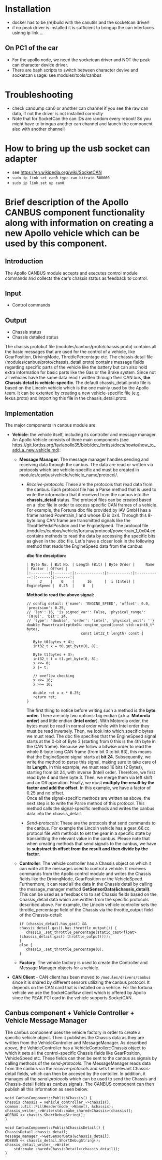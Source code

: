 # Installation
* docker has to be (re)build with the canutils and the socketcan driver!
* if no peak driver is installed it is sufficient to bringup the can interfaces usinng ip link ...

## On PC1 of the car
* For the apollo node, we need the socketcan driver and NOT the peak can character device driver.
* There are bash scripts to switch between character devive and socketcan usage: see modules/tools/canbus

# Troubleshooting
* check candump can0 or another can channel if you see the raw can data, if not the driver is not installed correctly
* Note that for SocketCan the can IDs are random every reboot! So you might have to bringup another can channel and launch the component also with another channel!

# How to bring up the usb socket can adapter

* see https://en.wikipedia.org/wiki/SocketCAN
* `sudo ip link set can0 type can bitrate 500000`
* `sudo ip link set up can0`


# Brief description of the Apollo CANBUS component functionality along with information on creating a new Apollo vehicle which can be used by this component.

## Introduction
The Apollo CANBUS module accepts and executes control module commands and collects the car's chassis status as feedback to control.

## Input
  * Control commands

## Output
  * Chassis status
  * Chassis detailed status

The chassis protobuf file (modules/canbus/proto/chassis.proto) contains all the basic messages that are used for the control of a vehicle, like GearPosition, DrivingMode, ThrottlePercentage etc. The chassis detail file (modules/canbus/proto/chassis_detail.proto) contains message fields regarding specific parts of the vehicle like the battery but can also hold extra information for basic parts like the Gas or the Brake system. Since not all vehicles have the same data read / written through their CAN bus, **the Chassis detail is vehicle-specific**. The default chassis_detail.proto file is based on the Lincoln vehicle which is the one mainly used by the Apollo team. It can be extented by creating a new vehicle-specific file (e.g. lexus.proto) and importing this file in the chassis_detail.proto. 

## Implementation

The major components in canbus module are:
  * **Vehicle**: the vehicle itself, including its controller and message manager. An Apollo Vehicle consists of three main components (see https://git.fortiss.org/fav/apollo35/blob/dev_fortiss/docs/howto/how_to_add_a_new_vehicle.md): 

    * **Message Manager**: The message manager handles sending and receiving data through the canbus. The data are read or written via protocols which are vehicle-specific and must be created in modules/canbus/vehicle/vehicle_name/protocol/. 
      * *Receive-protocols*: These are the protocols that read data from the canbus. Each protocol file has a Parse method that is used to write the information that it received from the canbus into the **chassis_detail** status. The protocol files can be created based on a .dbc file in order to access specific CAN frames of a vehicle. For example, the Fortuna dbc file provided by IAV GmbH has a frame named Powetrain_1 and whose ID is 0x4. Through this 8-byte long CAN frame are transmitted signals like the ThrottlePedalPosition and the EngineSpeed. The protocol file /modules/canbus/vehicle/fortuna/protocol/powertrain_1_0x04.cc contains methods to read the data by accessing the specific bits as given in the .dbc file. Let's have a closer look in the following method that reads the EngineSpeed data from the canbus: 
          
          **dbc file desciption:**
          ```
          | Byte No. | Bit No. | Length (Bit) | Byte Order |     Name    | Factor | Offset |
          |:--------:|:-------:|:------------:|:----------:|:-----------:|:------:|:------:|
          |     3    |    0    |      16      |  i (Intel) | EngineSpeed |  0.25  |    0   |
          ```

          **Method to read the above signal:**
          ```
          // config detail: {'name': 'ENGINE_SPEED', 'offset': 0.0, 'precision': 0.25,
          // 'len': 16, 'is_signed_var': False, 'physical_range': '[0|0]', 'bit': 24,
          // 'type': 'double', 'order': 'intel', 'physical_unit': ''}
          double Powertrain1rpt0x04::engine_speed(const std::uint8_t* bytes, 
                                   const int32_t length) const {
                                      
             Byte t0(bytes + 4);
             int32_t x = t0.get_byte(0, 8);

             Byte t1(bytes + 3);
             int32_t t = t1.get_byte(0, 8);
             x <<= 8;
             x |= t;

             // oveflow checking
             x <<= 16;
             x >>= 16;
             
             double ret = x * 0.25;
             return ret;
          }
          ```
        
           The first thing to notice before writing such a method is the **byte order**. There are only two options: big endian (a.k.a. **Motorola order**) and little endian (**Intel order**). With Motorola order, the bytes must be read in normal order while with Intel order they must be read inversely. 
           Then, we look into which specific bytes we must read. The dbc file specifies that the EngineSpeed signal starts at the 0-bit of Byte 3 (starting from 0 this is the 4th byte in the CAN frame). Because we follow a bitwise order to read the whole 8-byte long CAN frame (from bit 0  to bit 63), this means that the EngineSpeed signal starts at **bit 24**.
           Subsequently, we write the method to parse this signal, making sure to take care of its **Length**. In this example, we must read 16 bits (2 Bytes), starting from bit 24, with inverse (Intel) order. Therefore, we first read byte 4 and then byte 3. Then, we merge them via left shift and an OR operation.
           Finally, we must **multiply the result by the factor and add the offset**. In this example, we have a factor of 0.25 and no offset.    
           Once all the signal-specific methods are written as above, the next step is to write the Parse method of this protocol. This method calls the signal-specific methods and writes the canbus data into the chassis_detail.
     
      * *Send-protocols*: These are the protocols that send commands to the canbus. For example the Lincoln vehicle has a gear_66.cc protocol file with methods to set the gear in a  specific state by transimtting the relevant value in the canbus. Please note that
      when creating methods that send signals to the canbus, we have to **substract th offset from the result and then divide by the factor**. 

    * **Controller**: The vehicle controller has a Chassis object on which it can write all the messages used to control a vehicle. It receives commands from the Apollo control module and writes the Chassis fields like the DrivingMode, GearPosition or the VehicleSpeed. Furthermore, it can read all the data in the Chassis detail by calling the message_manager method **GetSensorData(&chassis_detail)**. This can be used as a feedback to to set Chassis fields based on the Chassis_detail data which are written from the specific protocols described above. For example, the Lincoln vehicle controller sets the throttle_percentage field of the Chassis via the throttle_output field of the Chassis-detail: 

       ```
       if (chassis_detail.has_gas() && chassis_detail.gas().has_throttle_output()) {
          chassis_.set_throttle_percentage(static_cast<float>(chassis_detail.gas().throttle_output()));
       } 
       else {
          chassis_.set_throttle_percentage(0);
       }
       ``` 

    * **Factory**: The vehicle factory is used to create the Controller and Message Manager objects for a vehicle.


  * **CAN Client** - CAN client has been moved to `/modules/drivers/canbus` since it is shared by different sensors utilizing the canbus protocol. It depends on the CAN card that is installed on a vehilce. For the fortuna vehicle we use the SocketCanRaw client which is offered by Apollo since the PEAK PCI card in the vehicle supports SocketCAN.

  ## Canbus component + Vehicle Controller + Vehicle Message Manager

  The canbus component uses the vehicle factory in order to create a specific vehicle object. Then it publishes the Chassis data as they are written from the VehicleController and MessageManager. As described above, the VehicleController has a VehicleController::Chassis object to which it sets all the control-specific Chassis fields like GearPosition, VehicleSpeed etc. These fields can then be sent to the canbus as signals by calling methods of the *send-protocols*. 
  The MessageManager reads data from the canbus via the *receive-protocols* and sets the relevant Chassis-detail fields, which can then be accesed by the contoller. In addition, it manages all the *send-protocols* which can be used to send the Chassis and Chassis-detail fields as canbus signals. 
  The CANBUS component can then publish all this information as seen below:

  ```
  void CanbusComponent::PublishChassis() {
  Chassis chassis = vehicle_controller_->chassis();
  common::util::FillHeader(node_->Name(), &chassis);
  chassis_writer_->Write(std::make_shared<Chassis>(chassis));
  ADEBUG << chassis.ShortDebugString();
  }

  void CanbusComponent::PublishChassisDetail() {
  ChassisDetail chassis_detail;
  message_manager_->GetSensorData(&chassis_detail);
  ADEBUG << chassis_detail.ShortDebugString();
  chassis_detail_writer_->Write(
      std::make_shared<ChassisDetail>(chassis_detail));
  }
  ```



